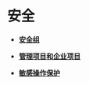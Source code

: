 # 安全<a name="bms_umn_0049"></a>

-   **[安全组](安全组.md)**  

-   **[管理项目和企业项目](管理项目和企业项目.md)**  

-   **[敏感操作保护](敏感操作保护.md)**  


